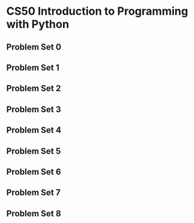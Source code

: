 # CS50 Introduction to Programming with Python

## Problem Set 0

## Problem Set 1

## Problem Set 2

## Problem Set 3

## Problem Set 4

## Problem Set 5

## Problem Set 6

## Problem Set 7

## Problem Set 8
